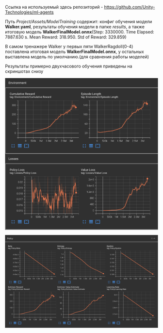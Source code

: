 Ссылка на используемый здесь репозиторий - https://github.com/Unity-Technologies/ml-agents

Путь *Project/Assets/ModelTraining* содержит: конфиг обучения модели **Walker.yaml**, результаты обучения модели в папке *results*, а также итоговую модель **WalkerFinalModel.onnx**(Step: 3330000. Time Elapsed: 7887.630 s. Mean Reward: 318.950. Std of Reward: 329.859)

В самом тренажере Walker у первых пяти WalkerRagdoll(0-4) поставлена итоговая модель **WalkerFinalModel.onnx**, у остальных выставлена модель по умолчанию.(для сравнения работы моделей)

Результаты примерно двухчасового обучения приведены на скриншотах снизу

![tensorboard plots](https://github.com/aipi1/task_walker/blob/main/Project/Assets/ModelTraining/results/1.png)

![tensorboard plots](https://github.com/aipi1/task_walker/blob/main/Project/Assets/ModelTraining/results/22.png)

